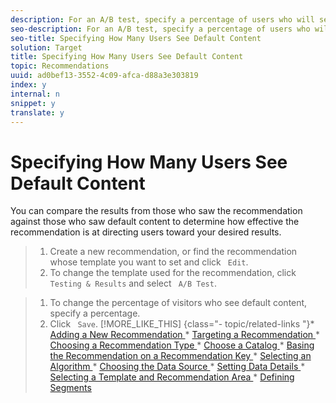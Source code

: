 ```yaml
---
description: For an A/B test, specify a percentage of users who will see default content. The remaining users see the recommendation.
seo-description: For an A/B test, specify a percentage of users who will see default content. The remaining users see the recommendation.
seo-title: Specifying How Many Users See Default Content
solution: Target
title: Specifying How Many Users See Default Content
topic: Recommendations
uuid: ad0bef13-3552-4c09-afca-d88a3e303819
index: y
internal: n
snippet: y
translate: y
---
```


# Specifying How Many Users See Default Content

You can compare the results from those who saw the recommendation against those who saw default content to determine how effective the recommendation is at directing users toward your desired results. 

>1. Create a new recommendation, or find the recommendation whose template you want to set and click ` Edit`.
>1. To change the template used for the recommendation, click ` Testing & Results` and select ` A/B Test`.

>1. To change the percentage of visitors who see default content, specify a percentage.
>1. Click ` Save`.
>[!MORE_LIKE_THIS] {class="- topic/related-links "}* [ Adding a New Recommendation ](c_Creating_a_New_Recommendation.md#concept_9F20B4F0F53D4399B10BCBBC979E0B4C)* [ Targeting a Recommendation ](t_targeting_recs.md#task_3D93B8962F6341CB9A3ADE8E29BFECA5)* [ Choosing a Recommendation Type ](t_choosetype_recs.md#task_301A771BFE7F45A3AA1E77024E574D1C)* [ Choose a Catalog ](t_Choose_a_Catalog.md#task_047A4BA38078464782024764CA38EF0A)* [ Basing the Recommendation on a Recommendation Key ](t_rec_key_recs.md#task_2B0ED54AFBF64C56916B6E1F4DC0DC3B)* [ Selecting an Algorithm ](t_algo_select_recs.md#task_2203616ABBE342B6ADAB08F278D794FA)* [ Choosing the Data Source ](t_data_source_recs.md#task_4EC990FBF374465EA6B7FCA8A5A12786)* [ Setting Data Details ](t_Setting_Data_Details.md#task_28DB20F968B1451481D8E51BAF947079)* [ Selecting a Template and Recommendation Area ](t_template_and_recommendation_area_recs.md#task_45CA0403F24944EF9FE6C4FC5D1A7836)* [ Defining Segments ](t_definesegments_recs.md#task_338EDF86E0A2412896C2854257E91D62)
